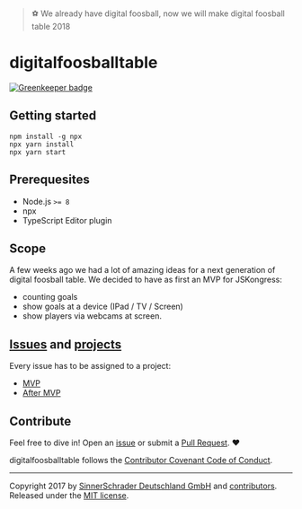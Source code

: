> ⚽ We already have digital foosball, now we will make digital foosball table 2018

# digitalfoosballtable

[![Greenkeeper badge](https://badges.greenkeeper.io/sinnerschrader/digitalfoosballtable.svg)](https://greenkeeper.io/)

## Getting started

```
npm install -g npx
npx yarn install
npx yarn start
```

## Prerequesites

* Node.js `>= 8`
* npx
* TypeScript Editor plugin

## Scope

A few weeks ago we had a lot of amazing ideas for a next generation of digital foosball table.
We decided to have as first an MVP for JSKongress:

* counting goals
* show goals at a device (IPad / TV / Screen)
* show players via webcams at screen.

## [Issues](https://github.com/sinnerschrader/digitalfoosballtable/issues) and [projects](https://github.com/sinnerschrader/digitalfoosballtable/projects)
Every issue has to be assigned to a project: 

* [MVP](https://github.com/sinnerschrader/digitalfoosballtable/projects/1)
* [After MVP](https://github.com/sinnerschrader/digitalfoosballtable/projects/2)


## Contribute
Feel free to dive in! Open an
[issue](https://github.com/sinnerschrader/digitalfoosballtable/issues/new) or
submit a [Pull Request](https://github.com/sinnerschrader/digitalfoosballtable/compare). ❤️

digitalfoosballtable follows the [Contributor Covenant Code of Conduct](https://github.com/sinnerschrader/digitalfoosballtable/Code_of_Conduct.md).

---------------

Copyright 2017 by [SinnerSchrader Deutschland GmbH](https://github.com/sinnerschrader/) and [contributors](https://github.com/sinnerschrader/digitalfoosballtable/graphs/contributors).
Released under the [MIT license](/blob/master/LICENSE).
